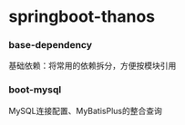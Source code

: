 # springboot-thanos

### base-dependency
  基础依赖：将常用的依赖拆分，方便按模块引用
  
###  boot-mysql
  MySQL连接配置、MyBatisPlus的整合查询

